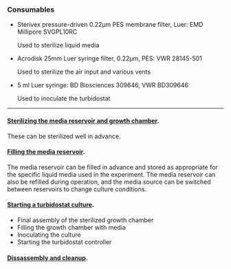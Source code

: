 ### Consumables

* Sterivex pressure-driven 0.22µm PES membrane filter, Luer: EMD Millipore SVGPL10RC

  Used to sterilize liquid media

* Acrodisk 25mm Luer syringe filter, 0.22µm, PES:  VWR 28145-501

  Used to sterilize the air input and various vents

* 5 ml Luer syringe: BD Biosciences 309646, VWR BD309646

  Used to inoculate the turbidostat

---

#### [Sterilizing the media reservoir and growth chamber](sterilization.md). 

   These can be sterilized well in advance.
   
#### [Filling the media reservoir](media-fill.md). 
   
   The media reservoir can be filled in advance and stored as appropriate for the specific liquid media used in the experiment. The media reservoir can also be refilled during operation, and the media source can be switched between reservoirs to change culture conditions.
   
#### [Starting a turbidostat culture](turbidostat.md).

   * Final assembly of the sterilized growth chamber
   * Filling the growth chamber with media
   * Inoculating the culture
   * Starting the turbidostat controller
   
#### [Dissassembly and cleanup](cleanup.md).
